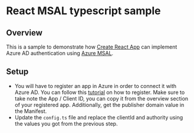 # React MSAL typescript sample
## Overview 

This is a sample to demonstrate how [Create React App](https://github.com/facebook/create-react-app) can implement Azure AD authentication using [Azure MSAL](https://github.com/AzureAD/microsoft-authentication-library-for-js).

## Setup
- You will have to register an app in Azure in order to connect it with Azure AD. You can follow this [tutorial](https://docs.microsoft.com/en-us/azure/active-directory/develop/scenario-spa-app-registration) on how to register. Make sure to take note the App / Client ID, you can copy it from the overview section of your registered app. Additionally, get the publisher domain value in the Manifest.
- Update the `config.ts` file and replace the clientId and authority using the values you got from the previous step.